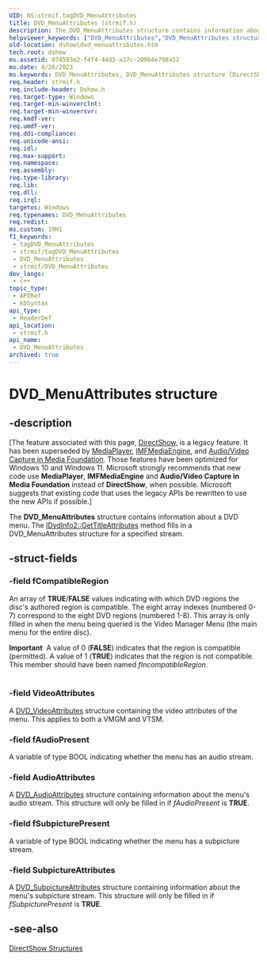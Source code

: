 ```yaml
---
UID: NS:strmif.tagDVD_MenuAttributes
title: DVD_MenuAttributes (strmif.h)
description: The DVD_MenuAttributes structure contains information about a DVD menu. The IDvdInfo2::GetTitleAttributes method fills in a DVD_MenuAttributes structure for a specified stream.
helpviewer_keywords: ["DVD_MenuAttributes","DVD_MenuAttributes structure [DirectShow]","DVD_MenuAttributesStructure","dshow.dvd_menuattributes","strmif/DVD_MenuAttributes"]
old-location: dshow\dvd_menuattributes.htm
tech.root: dshow
ms.assetid: 074593e2-f4f4-44d3-a37c-209b4e798a52
ms.date: 4/26/2023
ms.keywords: DVD_MenuAttributes, DVD_MenuAttributes structure [DirectShow], DVD_MenuAttributesStructure, dshow.dvd_menuattributes, strmif/DVD_MenuAttributes
req.header: strmif.h
req.include-header: Dshow.h
req.target-type: Windows
req.target-min-winverclnt: 
req.target-min-winversvr: 
req.kmdf-ver: 
req.umdf-ver: 
req.ddi-compliance: 
req.unicode-ansi: 
req.idl: 
req.max-support: 
req.namespace: 
req.assembly: 
req.type-library: 
req.lib: 
req.dll: 
req.irql: 
targetos: Windows
req.typenames: DVD_MenuAttributes
req.redist: 
ms.custom: 19H1
f1_keywords:
 - tagDVD_MenuAttributes
 - strmif/tagDVD_MenuAttributes
 - DVD_MenuAttributes
 - strmif/DVD_MenuAttributes
dev_langs:
 - c++
topic_type:
 - APIRef
 - kbSyntax
api_type:
 - HeaderDef
api_location:
 - strmif.h
api_name:
 - DVD_MenuAttributes
archived: true
---
```


# DVD_MenuAttributes structure


## -description

\[The feature associated with this page, [DirectShow](/windows/win32/directshow/directshow), is a legacy feature. It has been superseded by [MediaPlayer](/uwp/api/Windows.Media.Playback.MediaPlayer), [IMFMediaEngine](/windows/win32/api/mfmediaengine/nn-mfmediaengine-imfmediaengine), and [Audio/Video Capture in Media Foundation](/windows/win32/medfound/audio-video-capture-in-media-foundation). Those features have been optimized for Windows 10 and Windows 11. Microsoft strongly recommends that new code use **MediaPlayer**, **IMFMediaEngine** and **Audio/Video Capture in Media Foundation** instead of **DirectShow**, when possible. Microsoft suggests that existing code that uses the legacy APIs be rewritten to use the new APIs if possible.\]

The <b>DVD_MenuAttributes</b> structure contains information about a DVD menu. The <a href="/windows/desktop/api/strmif/nf-strmif-idvdinfo2-gettitleattributes">IDvdInfo2::GetTitleAttributes</a> method fills in a DVD_MenuAttributes structure for a specified stream.

## -struct-fields

### -field fCompatibleRegion

An array of <b>TRUE</b>/<b>FALSE</b> values indicating with which DVD regions the disc's authored region is compatible. The eight array indexes (numbered 0-7) correspond to the eight DVD regions (numbered 1-8). This array is only filled in when the menu being queried is the Video Manager Menu (the main menu for the entire disc).

<div class="alert"><b>Important</b>  A value of 0 (<b>FALSE</b>) indicates that the region is compatible (permitted). A value of 1 (<b>TRUE</b>) indicates that the region is not compatible. This member should have been named <i>fIncompatibleRegion</i>.</div>
<div> </div>

### -field VideoAttributes

A [DVD_VideoAttributes](/windows/desktop/api/strmif/ns-strmif-dvd_videoattributes) structure containing the video attributes of the menu. This applies to both a VMGM and VTSM.

### -field fAudioPresent

A variable of type BOOL indicating whether the menu has an audio stream.

### -field AudioAttributes

A [DVD_AudioAttributes](/windows/desktop/api/strmif/ns-strmif-dvd_audioattributes) structure containing information about the menu's audio stream. This structure will only be filled in if <i>fAudioPresent</i> is <b>TRUE</b>.

### -field fSubpicturePresent

A variable of type BOOL indicating whether the menu has a subpicture stream.

### -field SubpictureAttributes

A [DVD_SubpictureAttributes](/windows/desktop/api/strmif/ns-strmif-dvd_subpictureattributes) structure containing information about the menu's subpicture stream. This structure will only be filled in if <i>fSubpicturePresent</i> is <b>TRUE</b>.

## -see-also

<a href="/windows/desktop/DirectShow/directshow-structures">DirectShow Structures</a>